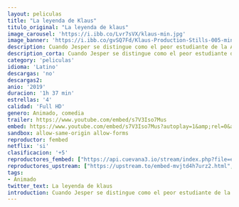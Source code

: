 ```yaml
---
layout: peliculas
title: "La leyenda de Klaus"
titulo_original: "La leyenda de klaus"
image_carousel: 'https://i.ibb.co/Lvr7sVX/klaus-min.jpg'
image_banner: 'https://i.ibb.co/gvSQ7Fd/Klaus-Production-Stills-005-min.jpg'
description: Cuando Jesper se distingue como el peor estudiante de la Academia Postal, es enviado a Smeerensburg, un pequeño pueblo situado en una isla helada cercana al Círculo Polar Ártico, donde los gruñones habitantes apenas intercambian palabras? y mucho menos cartas. Jesper está a punto de rendirse y abandonar sus deberes como cartero cuando conoce a la profesora local, Alva, y a Klaus, un misterioso carpintero que vive solo en una cabaña llena de juguetes hechos a mano.
description_corta: Cuando Jesper se distingue como el peor estudiante de la Academia Postal, es enviado a Smeerensburg, un pequeño pueblo situado en una isla helada cercana al Círculo Polar Ártico, donde los gruñones habitantes...
category: 'peliculas'
idioma: 'Latino'
descargas: 'no'
descargas2:
anio: '2019'
duracion: '1h 37 min'
estrellas: '4'
calidad: 'Full HD'
genero: Animado, comedia
trailer: https://www.youtube.com/embed/s7V3Iso7Mus
embed: https://www.youtube.com/embed/s7V3Iso7Mus?autoplay=1&amp;rel=0&amp;hd=1&border=0&wmode=opaque&enablejsapi=1&modestbranding=1&controls=1&showinfo=0
sandbox: allow-same-origin allow-forms
reproductor: fembed
netflix: 'si'
clasificacion: '+5'
reproductores_fembed: ["https://api.cuevana3.io/stream/index.php?file=ek5lbm9xYWNrS0xYMTZLa2xNbkdvY3ZTb3BtZng4TGp6ZFpobGFMUGtOalJ5S1dUbjhhTzJOTFhuS2FzajVPcG1acGthV0hEMGVQWDA2S21ZY1hRNEpQWHAyWnFsSnFubDVPU2ZuUzJ3THVva2FDaVo0WFgxTkRNbDZGM3g5VFh5WjFrWjJ1VW1xbVVtR3Bt","Latino","https://myurlshort.live/v/jjk76sdqezzr823","Latino","https://feurl.com/v/4mgy3fzpq01kl1y","Latino","https://mstream.website/z69b6kqpjlbf","Latino"]
reproductores_upstream: ["https://upstream.to/embed-mvjtd4h7urz2.html","Latino"]
tags:
- Animado
twitter_text: La leyenda de klaus
introduction: Cuando Jesper se distingue como el peor estudiante de la Academia Postal, es enviado a Smeerensburg, un pequeño pueblo situado en una isla helada cercana al Círculo Polar Ártico, donde los gruñones habitantes...
---
```













